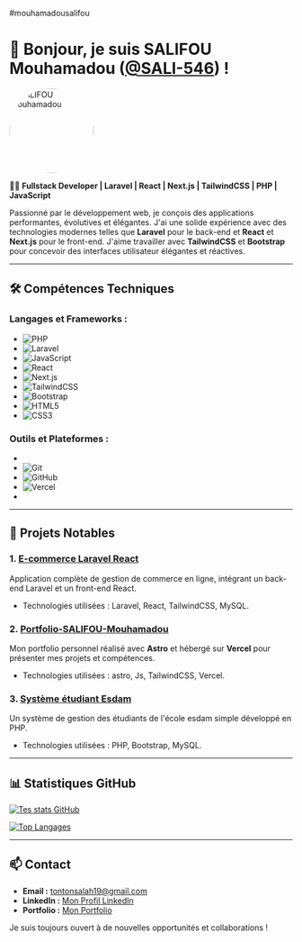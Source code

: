 #mouhamadousalifou

# 👋 Bonjour, je suis **SALIFOU Mouhamadou** ([@SALI-546](https://github.com/SALI-546)) !

<img src="https://github.com/SALI-546.png" width="150" height="150" alt="SALIFOU Mouhamadou" style="border-radius:50%">

👨‍💻 **Fullstack Developer | Laravel | React | Next.js | TailwindCSS | PHP | JavaScript**

Passionné par le développement web, je conçois des applications performantes, évolutives et élégantes. J'ai une solide expérience avec des technologies modernes telles que **Laravel** pour le back-end et **React** et **Next.js** pour le front-end. J'aime travailler avec **TailwindCSS** et **Bootstrap** pour concevoir des interfaces utilisateur élégantes et réactives.

---

## 🛠️ **Compétences Techniques**

### **Langages et Frameworks :**

- ![PHP](https://img.shields.io/badge/-PHP-777BB4?style=flat-square&logo=php&logoColor=white)
- ![Laravel](https://img.shields.io/badge/-Laravel-FF2D20?style=flat-square&logo=laravel&logoColor=white)
- ![JavaScript](https://img.shields.io/badge/-JavaScript-F7DF1E?style=flat-square&logo=javascript&logoColor=black)
- ![React](https://img.shields.io/badge/-React-61DAFB?style=flat-square&logo=react&logoColor=black)
- ![Next.js](https://img.shields.io/badge/-Next.js-000000?style=flat-square&logo=nextdotjs&logoColor=white)
- ![TailwindCSS](https://img.shields.io/badge/-TailwindCSS-06B6D4?style=flat-square&logo=tailwind-css&logoColor=white)
- ![Bootstrap](https://img.shields.io/badge/-Bootstrap-7952B3?style=flat-square&logo=bootstrap&logoColor=white)
- ![HTML5](https://img.shields.io/badge/-HTML5-E34F26?style=flat-square&logo=html5&logoColor=white)
- ![CSS3](https://img.shields.io/badge/-CSS3-1572B6?style=flat-square&logo=css3&logoColor=white)

### **Outils et Plateformes :**

-
- ![Git](https://img.shields.io/badge/-Git-F05032?style=flat-square&logo=git&logoColor=white)
- ![GitHub](https://img.shields.io/badge/-GitHub-181717?style=flat-square&logo=github&logoColor=white)
- ![Vercel](https://img.shields.io/badge/-Vercel-000000?style=flat-square&logo=vercel&logoColor=white)
-

---

## 🚀 **Projets Notables**

### **1. [E-commerce Laravel React](https://github.com/SALI-546/ecommerce-laravel-react)**  
Application complète de gestion de commerce en ligne, intégrant un back-end Laravel et un front-end React.

- Technologies utilisées : Laravel, React, TailwindCSS, MySQL.

### **2. [Portfolio-SALIFOU-Mouhamadou ](https://github.com/SALI-546/Portfolio-SALIFOU-Mouhamadou)**  
Mon portfolio personnel réalisé avec **Astro** et hébergé sur **Vercel** pour présenter mes projets et compétences.

- Technologies utilisées : astro, Js, TailwindCSS, Vercel.

### **3. [Système étudiant Esdam](https://github.com/SALI-546/Student-System-Esdam)**  
Un système de gestion des étudiants de l'école esdam  simple développé en PHP. 

- Technologies utilisées : PHP, Bootstrap, MySQL.

---

## 📊 **Statistiques GitHub**

[![Tes stats GitHub](https://github-readme-stats.vercel.app/api?username=SALI-546&show_icons=true&theme=radical)](https://github.com/SALI-546)

[![Top Langages](https://github-readme-stats.vercel.app/api/top-langs/?username=SALI-546&layout=compact)](https://github.com/SALI-546)

---

## 📫 **Contact**

- **Email :** [tontonsalah19@gmail.com](mailto:tontonsalah19@gmail.com)
- **LinkedIn :** [Mon Profil LinkedIn](https://www.linkedin.com/in/mohamed-salifou/)
- **Portfolio :** [Mon Portfolio](https://portfolio-salifou-mouhamadou.vercel.app/)

Je suis toujours ouvert à de nouvelles opportunités et collaborations !
